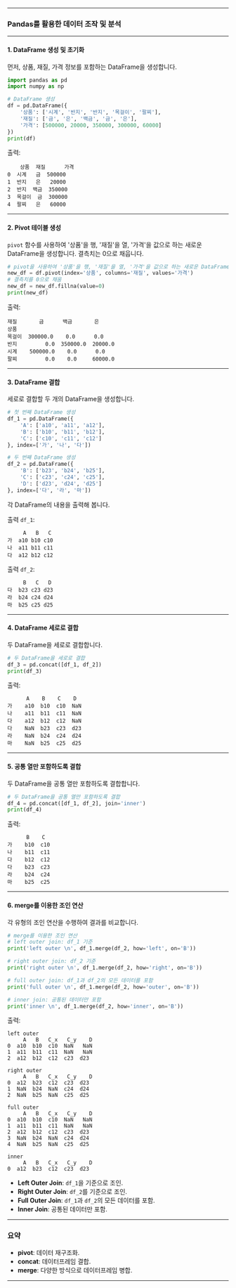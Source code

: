 
---
### Pandas를 활용한 데이터 조작 및 분석

---

#### 1. DataFrame 생성 및 초기화

먼저, 상품, 재질, 가격 정보를 포함하는 DataFrame을 생성합니다.

```python
import pandas as pd
import numpy as np

# DataFrame 생성
df = pd.DataFrame({
    '상품': ['시계', '반지', '반지', '목걸이', '팔찌'],
    '재질': ['금', '은', '백금', '금', '은'],
    '가격': [500000, 20000, 350000, 300000, 60000]
})
print(df)
```

출력:
```
    상품  재질      가격
0  시계   금  500000
1  반지   은   20000
2  반지  백금  350000
3  목걸이  금  300000
4  팔찌   은   60000
```

---

#### 2. Pivot 테이블 생성

`pivot` 함수를 사용하여 '상품'을 행, '재질'을 열, '가격'을 값으로 하는 새로운 DataFrame을 생성합니다. 결측치는 0으로 채웁니다.

```python
# pivot을 사용하여 '상품'을 행, '재질'을 열, '가격'을 값으로 하는 새로운 DataFrame 생성
new_df = df.pivot(index='상품', columns='재질', values='가격')
# 결측치를 0으로 채움
new_df = new_df.fillna(value=0)
print(new_df)
```

출력:
```
재질       금      백금       은
상품                            
목걸이  300000.0    0.0      0.0
반지         0.0  350000.0  20000.0
시계    500000.0    0.0      0.0
팔찌         0.0    0.0     60000.0
```

---

#### 3. DataFrame 결합

세로로 결합할 두 개의 DataFrame을 생성합니다.

```python
# 첫 번째 DataFrame 생성
df_1 = pd.DataFrame({
    'A': ['a10', 'a11', 'a12'],
    'B': ['b10', 'b11', 'b12'],
    'C': ['c10', 'c11', 'c12']
}, index=['가', '나', '다'])

# 두 번째 DataFrame 생성
df_2 = pd.DataFrame({
    'B': ['b23', 'b24', 'b25'],
    'C': ['c23', 'c24', 'c25'],
    'D': ['d23', 'd24', 'd25']
}, index=['다', '라', '마'])
```

각 DataFrame의 내용을 출력해 봅니다.

출력 `df_1`:
```
     A   B   C
가  a10 b10 c10
나  a11 b11 c11
다  a12 b12 c12
```

출력 `df_2`:
```
     B   C   D
다  b23 c23 d23
라  b24 c24 d24
마  b25 c25 d25
```

---

#### 4. DataFrame 세로로 결합

두 DataFrame을 세로로 결합합니다.

```python
# 두 DataFrame을 세로로 결합
df_3 = pd.concat([df_1, df_2])
print(df_3)
```

출력:
```
      A    B    C    D
가    a10  b10  c10  NaN
나    a11  b11  c11  NaN
다    a12  b12  c12  NaN
다    NaN  b23  c23  d23
라    NaN  b24  c24  d24
마    NaN  b25  c25  d25
```

---

#### 5. 공통 열만 포함하도록 결합

두 DataFrame을 공통 열만 포함하도록 결합합니다.

```python
# 두 DataFrame을 공통 열만 포함하도록 결합
df_4 = pd.concat([df_1, df_2], join='inner')
print(df_4)
```

출력:
```
      B    C
가    b10  c10
나    b11  c11
다    b12  c12
다    b23  c23
라    b24  c24
마    b25  c25
```

---

#### 6. merge를 이용한 조인 연산

각 유형의 조인 연산을 수행하여 결과를 비교합니다.

```python
# merge를 이용한 조인 연산
# left outer join: df_1 기준
print('left outer \n', df_1.merge(df_2, how='left', on='B'))

# right outer join: df_2 기준
print('right outer \n', df_1.merge(df_2, how='right', on='B'))

# full outer join: df_1과 df_2의 모든 데이터를 포함
print('full outer \n', df_1.merge(df_2, how='outer', on='B'))

# inner join: 공통된 데이터만 포함
print('inner \n', df_1.merge(df_2, how='inner', on='B'))
```

출력:
```
left outer 
     A   B   C_x   C_y    D
0  a10  b10  c10  NaN   NaN
1  a11  b11  c11  NaN   NaN
2  a12  b12  c12  c23  d23

right outer 
     A   B   C_x   C_y    D
0  a12  b23  c12  c23  d23
1  NaN  b24  NaN  c24  d24
2  NaN  b25  NaN  c25  d25

full outer 
     A   B   C_x   C_y    D
0  a10  b10  c10  NaN   NaN
1  a11  b11  c11  NaN   NaN
2  a12  b12  c12  c23  d23
3  NaN  b24  NaN  c24  d24
4  NaN  b25  NaN  c25  d25

inner 
     A   B   C_x   C_y    D
0  a12  b23  c12  c23  d23
```

- **Left Outer Join**: `df_1`을 기준으로 조인.
- **Right Outer Join**: `df_2`를 기준으로 조인.
- **Full Outer Join**: `df_1`과 `df_2`의 모든 데이터를 포함.
- **Inner Join**: 공통된 데이터만 포함.

---

### 요약

- **pivot**: 데이터 재구조화.
- **concat**: 데이터프레임 결합.
- **merge**: 다양한 방식으로 데이터프레임 병합.

---